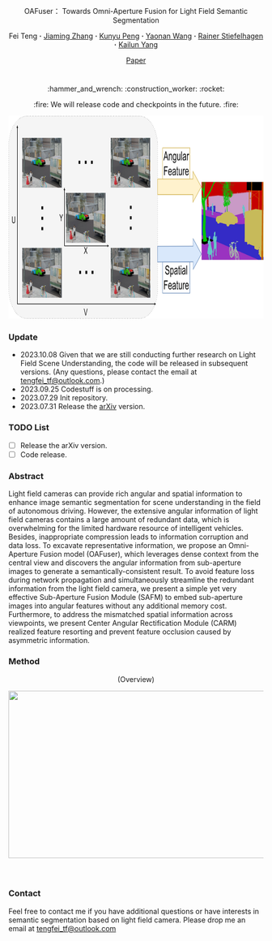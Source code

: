 <div align="center">
<p align="center">OAFuser： Towards Omni-Aperture Fusion for Light Field Semantic Segmentation

<br>

<div align="center">
  Fei&nbsp;Teng</a> 
  <b>&middot;</b>
  <a href="https://www.researchgate.net/profile/Jiaming-Zhang-10" target="_blank">Jiaming&nbsp;Zhang</a> 
  <b>&middot;</b>
  <a href="https://www.researchgate.net/profile/Kunyu-Peng" target="_blank">Kunyu&nbsp;Peng</a> 
  <b>&middot;</b>
  <a href="https://www.researchgate.net/profile/Yaonan-Wang" target="_blank">Yaonan&nbsp;Wang</a> 
  <b>&middot;</b>
  <a href="https://www.researchgate.net/profile/Rainer-Stiefelhagen" target="_blank">Rainer&nbsp;Stiefelhagen</a>
  <b>&middot;</b>
  <a href="https://www.researchgate.net/profile/Kailun-Yang" target="_blank">Kailun&nbsp;Yang</a> 

 <br>

  <a href="https://arxiv.org/abs/2307.15588" target="_blank">Paper</a>

# 

</div>

<p align="center">:hammer_and_wrench: :construction_worker: :rocket:</p>
<p align="center">:fire: We will release code and checkpoints in the future. :fire:</p>

</div>

<div align=center><img src="assets/Figone.jpg" width="820" height="400" /></div>

### Update
- 2023.10.08 Given that we are still conducting further research on Light Field Scene Understanding, the code will be released in subsequent versions. (Any questions, please contact the email at tengfei_tf@outlook.com.)
- 2023.09.25 Codestuff is on processing.
- 2023.07.29 Init repository.
- 2023.07.31 Release the [arXiv](https://arxiv.org/abs/2307.15588) version.



### TODO List

- [ ] Release the arXiv version.
- [ ] Code release. 

### Abstract

Light field cameras can provide rich angular and spatial information to enhance image semantic segmentation for scene understanding in the field of autonomous driving. However, the extensive angular information of light field cameras contains a large amount of redundant data, which is overwhelming for the limited hardware resource of intelligent vehicles. Besides, inappropriate compression leads to information corruption and data loss. To excavate representative information, we propose an Omni-Aperture Fusion model (OAFuser), which leverages dense context from the central view and discovers the angular information from sub-aperture images to generate a semantically-consistent result. To avoid feature loss during network propagation and simultaneously streamline the redundant information from the light field camera, we present a simple yet very effective Sub-Aperture Fusion Module (SAFM) to embed sub-aperture images into angular features without any additional memory cost. Furthermore, to address the mismatched spatial information across viewpoints, we present Center Angular Rectification Module (CARM) realized feature resorting and prevent feature occlusion caused by asymmetric information. 

### Method

<p align="center">
    (Overview)
</p>
<p align="center">
    <div align=center><img src="assets/Figtwo.jpg" width="850" height="330" /></div>
<br><br>

### Contact

Feel free to contact me if you have additional questions or have interests in semantic segmentation based on light field camera. Please drop me an email at tengfei_tf@outlook.com
